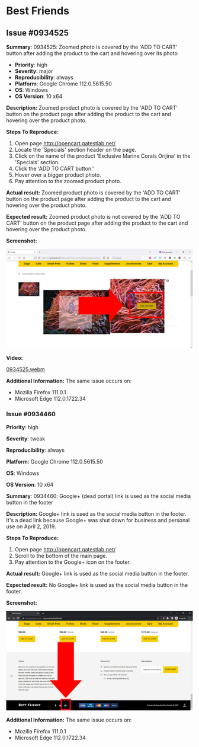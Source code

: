 # Best Friends
## Issue #0934525

**Summary**: 0934525: Zoomed photo is covered by the 'ADD TO CART' button after adding the product to the cart and hovering over its photo

- **Priority**: high
- **Severity**: major
- **Reproducibility**: always
- **Platform**: Google Chrome 112.0.5615.50
- **OS**: Windows
- **OS Version**: 10 x64

**Description:** Zoomed product photo is covered by the 'ADD TO CART' button on the product page after adding the product to the cart and hovering over the product photo.

**Steps To Reproduce:**
1. Open page http://opencart.qatestlab.net/
2. Locate the 'Specials' section header on the page.
3. Click on the name of the product 'Exclusive Marine Corals Orijina' in the 'Specials' section.
4. Click the 'ADD TO CART button.'
5. Hover over a bigger product photo.
6. Pay attention to the zoomed product photo.

**Actual result:** Zoomed product photo is covered by the 'ADD TO CART' button on the product page after adding the product to the cart and hovering over the product photo.

**Expected result:** Zoomed product photo is not covered by the 'ADD TO CART' button on the product page after adding the product to the cart and hovering over the product photo.

**Screenshot:**

![0934525](0934525.jpg)

**Video:**

[0934525.webm](0934525.webm)

**Additional Information:** The same issue occurs on:
- Mozilla Firefox 111.0.1
- Microsoft Edge 112.0.1722.34
### Issue #0934460

**Priority**: high

**Severity**: tweak

**Reproducibility**: always

**Platform**: Google Chrome 112.0.5615.50

**OS**: Windows

**OS Version**: 10 x64

**Summary**: 0934460: Google+ (dead portal) link is used as the social media button in the footer

**Description:** Google+ link is used as the social media button in the footer. It's a dead link because Google+ was shut down for business and personal use on April 2, 2019.

**Steps To Reproduce:**
1. Open page http://opencart.qatestlab.net/
2. Scroll to the bottom of the main page.
3. Pay attention to the Google+ icon on the footer.

**Actual result:** Google+ link is used as the social media button in the footer.

**Expected result:** No Google+ link is used as the social media button in the footer.

**Screenshot:**

![0934460](0934460.jpg)

**Additional Information:** The same issue occurs on:
- Mozilla Firefox 111.0.1
- Microsoft Edge 112.0.1722.34

